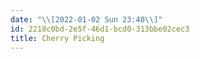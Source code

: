 ```yaml
---
date: "\\[2022-01-02 Sun 23:40\\]"
id: 2218c0bd-2e5f-46d1-bcd0-313bbe02cec3
title: Cherry Picking
---
```


